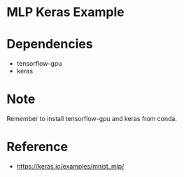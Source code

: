# MLP Keras Example

# Dependencies
- tensorflow-gpu
- keras

# Note
Remember to install tensorflow-gpu and keras from conda.

# Reference
- https://keras.io/examples/mnist_mlp/
